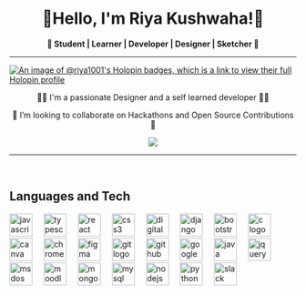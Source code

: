 <h1 align="center">👋Hello, I'm Riya Kushwaha!👋</h1>
<p align="center"><b>🌱 Student | Learner | Developer | Designer | Sketcher 🌱</b></p>

---

[![An image of @riya1001's Holopin badges, which is a link to view their full Holopin profile](https://holopin.me/riya1001)](https://holopin.io/@riya1001)

<p align="center">👨‍💻 I'm a passionate Designer and a self learned developer 👨‍💻</p>
<p align="center">👯 I’m looking to collaborate on Hackathons and Open Source Contributions 👯</p>

<div align="center">
<img src="https://profile-counter.glitch.me/Riya1001/count.svg?"  />
</div>

---
<br clear="both">
<h2>Languages and Tech</h2>
<div align="left">
<img src="https://cdn.jsdelivr.net/gh/devicons/devicon/icons/javascript/javascript-original.svg" height="40" alt="javascript logo"  />
<img width="12" />
<img src="https://cdn.jsdelivr.net/gh/devicons/devicon/icons/typescript/typescript-original.svg" height="40" alt="typescript logo"  />
<img width="12" />
<img src="https://cdn.jsdelivr.net/gh/devicons/devicon/icons/react/react-original.svg" height="40" alt="react logo"  />
<img width="12" />
<img src="https://cdn.jsdelivr.net/gh/devicons/devicon/icons/css3/css3-original.svg" height="40" alt="css3 logo"  />
<img width="12" />
<img src="https://cdn.jsdelivr.net/gh/devicons/devicon/icons/digitalocean/digitalocean-original.svg" height="40" alt="digitalocean logo"  />
<img width="12" />
<img src="https://cdn.jsdelivr.net/gh/devicons/devicon/icons/django/django-plain.svg" height="40" alt="django logo"  />
<img width="12" />
<img src="https://cdn.jsdelivr.net/gh/devicons/devicon/icons/bootstrap/bootstrap-original.svg" height="40" alt="bootstrap logo"  />
<img width="12" />
<img src="https://cdn.jsdelivr.net/gh/devicons/devicon/icons/c/c-original.svg" height="40" alt="c logo"  />
<img width="12" />
<img src="https://cdn.jsdelivr.net/gh/devicons/devicon/icons/canva/canva-original.svg" height="40" alt="canva logo"  />
<img width="12" />
<img src="https://cdn.jsdelivr.net/gh/devicons/devicon/icons/chrome/chrome-original.svg" height="40" alt="chrome logo"  />
<img width="12" />
<img src="https://cdn.jsdelivr.net/gh/devicons/devicon/icons/figma/figma-original.svg" height="40" alt="figma logo"  />
<img width="12" />
<img src="https://cdn.jsdelivr.net/gh/devicons/devicon/icons/git/git-original.svg" height="40" alt="git logo"  />
<img width="12" />
<img src="https://cdn.jsdelivr.net/gh/devicons/devicon/icons/github/github-original.svg" height="40" alt="github logo"  />
<img width="12" />
<img src="https://cdn.jsdelivr.net/gh/devicons/devicon/icons/google/google-original.svg" height="40" alt="google logo"  />
<img width="12" />
<img src="https://cdn.jsdelivr.net/gh/devicons/devicon/icons/java/java-original.svg" height="40" alt="java logo"  />
<img width="12" />
<img src="https://cdn.jsdelivr.net/gh/devicons/devicon/icons/jquery/jquery-original.svg" height="40" alt="jquery logo"  />
<img width="12" />
<img src="https://cdn.jsdelivr.net/gh/devicons/devicon/icons/msdos/msdos-original.svg" height="40" alt="msdos logo"  />
<img width="12" />
<img src="https://cdn.jsdelivr.net/gh/devicons/devicon/icons/moodle/moodle-original.svg" height="40" alt="moodle logo"  />
<img width="12" />
<img src="https://cdn.jsdelivr.net/gh/devicons/devicon/icons/mongodb/mongodb-original.svg" height="40" alt="mongodb logo"  />
<img width="12" />
<img src="https://cdn.jsdelivr.net/gh/devicons/devicon/icons/mysql/mysql-original.svg" height="40" alt="mysql logo"  />
<img width="12" />
<img src="https://cdn.jsdelivr.net/gh/devicons/devicon/icons/nodejs/nodejs-original.svg" height="40" alt="nodejs logo"  />
<img width="12" />
<img src="https://cdn.jsdelivr.net/gh/devicons/devicon/icons/python/python-original.svg" height="40" alt="python logo"  />
<img width="12" />
<img src="https://cdn.jsdelivr.net/gh/devicons/devicon/icons/slack/slack-original.svg" height="40" alt="slack logo"  />
<img width="12" />
</div>



